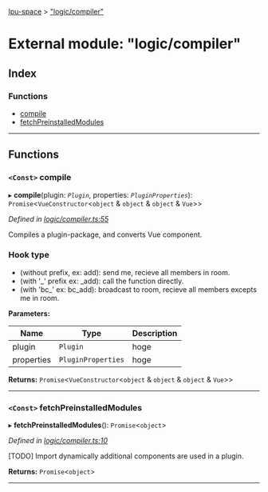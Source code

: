 [Ipu-space](../README.md) > ["logic/compiler"](../modules/logic_compiler_.md)

# External module: "logic/compiler"

## Index

### Functions

* [compile](logic_compiler_.md#compile)
* [fetchPreinstalledModules](logic_compiler_.md#fetchpreinstalledmodules)

---

## Functions

<a id="compile"></a>

### `<Const>` compile

▸ **compile**(plugin: *`Plugin`*, properties: *`PluginProperties`*): `Promise`<`VueConstructor`<`object` & `object` & `object` & `Vue`>>

*Defined in [logic/compiler.ts:55](https://github.com/i-pu/ipu/blob/ce338ba/client/src/logic/compiler.ts#L55)*

Compiles a plugin-package, and converts Vue component.

### Hook type

*   (without prefix, ex: add): send me, recieve all members in room.
*   (with '\_' prefix ex: \_add): call the function directly.
*   (with 'bc\_' ex: bc\_add): broadcast to room, recieve all members excepts me in room.

**Parameters:**

| Name | Type | Description |
| ------ | ------ | ------ |
| plugin | `Plugin` |  hoge |
| properties | `PluginProperties` |  hoge |

**Returns:** `Promise`<`VueConstructor`<`object` & `object` & `object` & `Vue`>>

___
<a id="fetchpreinstalledmodules"></a>

### `<Const>` fetchPreinstalledModules

▸ **fetchPreinstalledModules**(): `Promise`<`object`>

*Defined in [logic/compiler.ts:10](https://github.com/i-pu/ipu/blob/ce338ba/client/src/logic/compiler.ts#L10)*

\[TODO\] Import dynamically additional components are used in a plugin.

**Returns:** `Promise`<`object`>

___

